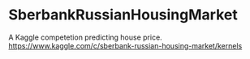 # SberbankRussianHousingMarket
A Kaggle competetion predicting house price.
https://www.kaggle.com/c/sberbank-russian-housing-market/kernels
